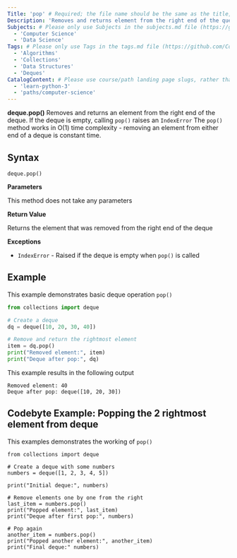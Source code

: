 ```yaml
---
Title: 'pop' # Required; the file name should be the same as the title, but lowercase, with dashes instead of spaces, and all punctuation removed
Description: 'Removes and returns element from the right end of the queue' # Required; ideally under 150 characters and starts with a present-tense verb (used in search engine results and content previews)
Subjects: # Please only use Subjects in the subjects.md file (https://github.com/Codecademy/docs/blob/main/documentation/subjects.md). If that list feels insufficient, feel free to create a new Subject and add it to subjects.md in your PR!
  - 'Computer Science'
  - 'Data Science'
Tags: # Please only use Tags in the tags.md file (https://github.com/Codecademy/docs/blob/main/documentation/tags.md). If that list feels insufficient, feel free to create a new Tag and add it to tags.md in your PR!
  - 'Algorithms'
  - 'Collections'
  - 'Data Structures'
  - 'Deques'
CatalogContent: # Please use course/path landing page slugs, rather than linking to individual content items. If listing multiple items, please put the most relevant one first
  - 'learn-python-3'
  - 'paths/computer-science'
---
```


**deque.pop()** Removes and returns an element from the right end of the deque.
If the deque is empty, calling ```pop()``` raises an ```IndexError```
The ```pop()``` method works in O(1) time complexity - removing an element from either end of a deque is constant time.


## Syntax

```pseudo
deque.pop()
```

**Parameters**

This method does not take any parameters

**Return Value**

Returns the element that was removed from the right end of the deque

**Exceptions**

- ```IndexError``` - Raised if the deque is empty when ```pop()``` is called

## Example

This example demonstrates basic deque operation ```pop()```

```py
from collections import deque

# Create a deque
dq = deque([10, 20, 30, 40])

# Remove and return the rightmost element
item = dq.pop()
print("Removed element:", item)
print("Deque after pop:", dq)
```

This example results in the following output

```shell
Removed element: 40
Deque after pop: deque([10, 20, 30])
```


## Codebyte Example: Popping the 2 rightmost element from deque

This examples demonstrates the working of ```pop()```

```codebyte/python
from collections import deque

# Create a deque with some numbers
numbers = deque([1, 2, 3, 4, 5])

print("Initial deque:", numbers)

# Remove elements one by one from the right
last_item = numbers.pop()
print("Popped element:", last_item)
print("Deque after first pop:", numbers)

# Pop again
another_item = numbers.pop()
print("Popped another element:", another_item)
print("Final deque:" numbers)
```


